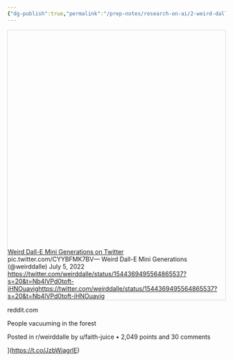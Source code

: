 ```yaml
---
{"dg-publish":true,"permalink":"/prep-notes/research-on-ai/2-weird-dall-e-mini-generations-on-twitter-httpst-co-cyybfmk-7-bv-twitter/"}
---
```



<div
  style="
    border: 1px solid rgb(222, 222, 222);
    box-shadow: rgba(0, 0, 0, 0.06) 0px 1px 3px;
  "
>
  <div class="w __if _lc _sm _od _alsd _alcd _lh14 _xm _xi _ts _dm">
    <div class="wf">
      <div class="wc">
        <div class="e" style="padding-bottom: 100%">
          <div class="em">
            <a
              href="https://twitter.com/weirddalle/status/1544369495564865537?s=20&t=Nb4lVPd0toft-iHNOuavig"
              target="_blank"
              rel="noopener"
              data-do-not-bind-click
              class="c"
              style="
                background-image: url('');
              "
            ></a>
          </div>
        </div>
      </div>
      <div class="wt">
        <div class="t _f0 _ffsa _fsn _fwn">
          <div class="th _f1p _fsn _fwb">
            <a href="https://twitter.com/weirddalle/status/1544369495564865537?s=20&t=Nb4lVPd0toft-iHNOuavig" target="_blank" rel="noopener" class="thl"
              >Weird Dall-E Mini Generations on Twitter</a
            >
          </div>
          <div class="td">pic.twitter.com&#x2F;CYYBFMK7BV— Weird Dall-E Mini Generations (@weirddalle) July 5, 2022

</div>
          <div class="tf _f1m">
            <div class="tc">
              <a href="https://twitter.com/weirddalle/status/1544369495564865537?s=20&t=Nb4lVPd0toft-iHNOuavig" target="_blank" rel="noopener" class="tw _f1m"
                ><span class="twt">https://twitter.com/weirddalle/status/1544369495564865537?s=20&t=Nb4lVPd0toft-iHNOuavig</span
                ><span class="twd">https://twitter.com/weirddalle/status/1544369495564865537?s=20&t=Nb4lVPd0toft-iHNOuavig</span></a
              >
            </div>
          </div>
        </div>
      </div>
    </div>
  </div>
</div>



reddit.com

People vacuuming in the forest

Posted in r/weirddalle by u/faith-juice • 2,049 points and 30 comments



](https://t.co/JzbWjagrlE)